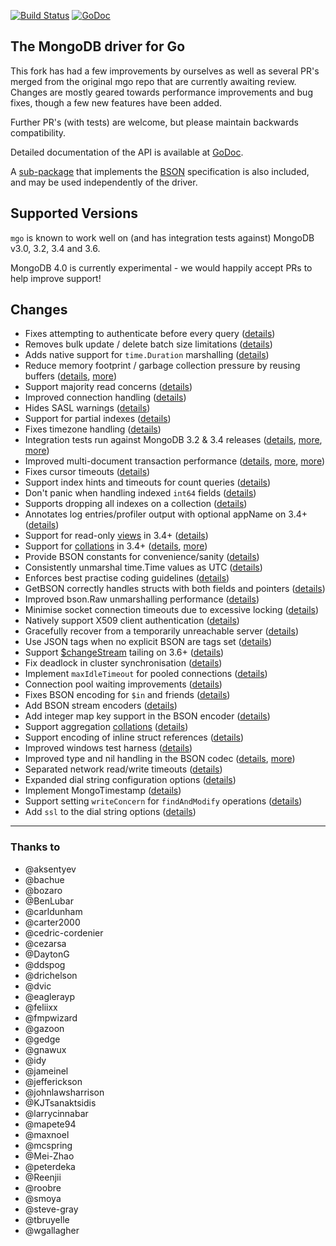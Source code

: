 [![Build Status](https://travis-ci.org/globalsign/mgo.svg?branch=master)](https://travis-ci.org/globalsign/mgo) [![GoDoc](https://godoc.org/github.com/ericrpowers/mgo?status.svg)](https://godoc.org/github.com/ericrpowers/mgo)

The MongoDB driver for Go
-------------------------

This fork has had a few improvements by ourselves as well as several PR's merged from the original mgo repo that are currently awaiting review.
Changes are mostly geared towards performance improvements and bug fixes, though a few new features have been added.

Further PR's (with tests) are welcome, but please maintain backwards compatibility.

Detailed documentation of the API is available at
[GoDoc](https://godoc.org/github.com/ericrpowers/mgo).

A [sub-package](https://godoc.org/github.com/ericrpowers/mgo/bson) that implements the [BSON](http://bsonspec.org) specification is also included, and may be used independently of the driver.

## Supported Versions

`mgo` is known to work well on (and has integration tests against) MongoDB v3.0, 3.2, 3.4 and 3.6. 

MongoDB 4.0 is currently experimental - we would happily accept PRs to help improve support!

## Changes
* Fixes attempting to authenticate before every query ([details](https://github.com/go-mgo/mgo/issues/254))
* Removes bulk update / delete batch size limitations ([details](https://github.com/go-mgo/mgo/issues/288))
* Adds native support for `time.Duration` marshalling ([details](https://github.com/go-mgo/mgo/pull/373))
* Reduce memory footprint / garbage collection pressure by reusing buffers ([details](https://github.com/go-mgo/mgo/pull/229), [more](https://github.com/ericrpowers/mgo/pull/56))
* Support majority read concerns ([details](https://github.com/ericrpowers/mgo/pull/2))
* Improved connection handling ([details](https://github.com/ericrpowers/mgo/pull/5))
* Hides SASL warnings ([details](https://github.com/ericrpowers/mgo/pull/7))
* Support for partial indexes ([details](https://github.com/domodwyer/mgo/commit/5efe8eccb028238d93c222828cae4806aeae9f51))
* Fixes timezone handling ([details](https://github.com/go-mgo/mgo/pull/464))
* Integration tests run against MongoDB 3.2 & 3.4 releases ([details](https://github.com/ericrpowers/mgo/pull/4), [more](https://github.com/ericrpowers/mgo/pull/24), [more](https://github.com/ericrpowers/mgo/pull/35))
* Improved multi-document transaction performance ([details](https://github.com/ericrpowers/mgo/pull/10), [more](https://github.com/ericrpowers/mgo/pull/11), [more](https://github.com/ericrpowers/mgo/pull/16))
* Fixes cursor timeouts ([details](https://jira.mongodb.org/browse/SERVER-24899))
* Support index hints and timeouts for count queries ([details](https://github.com/ericrpowers/mgo/pull/17))
* Don't panic when handling indexed `int64` fields ([details](https://github.com/go-mgo/mgo/issues/475))
* Supports dropping all indexes on a collection ([details](https://github.com/ericrpowers/mgo/pull/25))
* Annotates log entries/profiler output with optional appName on 3.4+ ([details](https://github.com/ericrpowers/mgo/pull/28))
* Support for read-only [views](https://docs.mongodb.com/manual/core/views/) in 3.4+ ([details](https://github.com/ericrpowers/mgo/pull/33))
* Support for [collations](https://docs.mongodb.com/manual/reference/collation/) in 3.4+ ([details](https://github.com/ericrpowers/mgo/pull/37), [more](https://github.com/ericrpowers/mgo/pull/166))
* Provide BSON constants for convenience/sanity ([details](https://github.com/ericrpowers/mgo/pull/41))
* Consistently unmarshal time.Time values as UTC ([details](https://github.com/ericrpowers/mgo/pull/42))
* Enforces best practise coding guidelines ([details](https://github.com/ericrpowers/mgo/pull/44))
* GetBSON correctly handles structs with both fields and pointers ([details](https://github.com/ericrpowers/mgo/pull/40))
* Improved bson.Raw unmarshalling performance ([details](https://github.com/ericrpowers/mgo/pull/49))
* Minimise socket connection timeouts due to excessive locking ([details](https://github.com/ericrpowers/mgo/pull/52))
* Natively support X509 client authentication ([details](https://github.com/ericrpowers/mgo/pull/55))
* Gracefully recover from a temporarily unreachable server ([details](https://github.com/ericrpowers/mgo/pull/69))
* Use JSON tags when no explicit BSON are tags set ([details](https://github.com/ericrpowers/mgo/pull/91))
* Support [$changeStream](https://docs.mongodb.com/manual/changeStreams/) tailing on 3.6+ ([details](https://github.com/ericrpowers/mgo/pull/97))
* Fix deadlock in cluster synchronisation ([details](https://github.com/ericrpowers/mgo/issues/120))
* Implement `maxIdleTimeout` for pooled connections ([details](https://github.com/ericrpowers/mgo/pull/116))
* Connection pool waiting improvements ([details](https://github.com/ericrpowers/mgo/pull/115))
* Fixes BSON encoding for `$in` and friends ([details](https://github.com/ericrpowers/mgo/pull/128))
* Add BSON stream encoders ([details](https://github.com/ericrpowers/mgo/pull/127))
* Add integer map key support in the BSON encoder ([details](https://github.com/ericrpowers/mgo/pull/140)) 
* Support aggregation [collations](https://docs.mongodb.com/manual/reference/collation/) ([details](https://github.com/ericrpowers/mgo/pull/144))
* Support encoding of inline struct references ([details](https://github.com/ericrpowers/mgo/pull/146))
* Improved windows test harness ([details](https://github.com/ericrpowers/mgo/pull/158))
* Improved type and nil handling in the BSON codec ([details](https://github.com/ericrpowers/mgo/pull/147/files), [more](https://github.com/ericrpowers/mgo/pull/181))
* Separated network read/write timeouts ([details](https://github.com/ericrpowers/mgo/pull/161))
* Expanded dial string configuration options ([details](https://github.com/ericrpowers/mgo/pull/162))
* Implement MongoTimestamp ([details](https://github.com/ericrpowers/mgo/pull/171))
* Support setting `writeConcern` for `findAndModify` operations ([details](https://github.com/ericrpowers/mgo/pull/185))
* Add `ssl` to the dial string options ([details](https://github.com/ericrpowers/mgo/pull/184))


---

### Thanks to
* @aksentyev
* @bachue
* @bozaro
* @BenLubar
* @carldunham
* @carter2000
* @cedric-cordenier
* @cezarsa
* @DaytonG
* @ddspog
* @drichelson
* @dvic
* @eaglerayp
* @feliixx
* @fmpwizard
* @gazoon
* @gedge
* @gnawux
* @idy
* @jameinel
* @jefferickson
* @johnlawsharrison
* @KJTsanaktsidis
* @larrycinnabar
* @mapete94
* @maxnoel
* @mcspring
* @Mei-Zhao
* @peterdeka
* @Reenjii
* @roobre
* @smoya
* @steve-gray
* @tbruyelle
* @wgallagher
